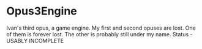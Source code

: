 # Opus3Engine
Ivan's third opus, a game engine.
My first and second opuses are lost. One of them is forever lost. The other is probably still under my name.
Status - USABLY INCOMPLETE
